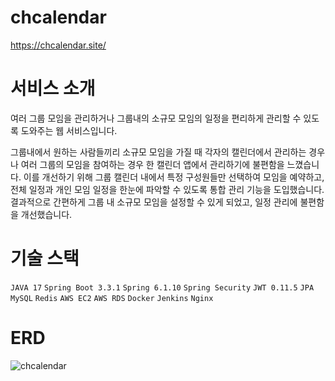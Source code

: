 #  chcalendar
 https://chcalendar.site/

# 서비스 소개
여러 그룹 모임을 관리하거나 그룹내의 소규모 모임의 일정을 편리하게 관리할 수 있도록 도와주는 웹 서비스입니다.

그룹내에서 원하는 사람들끼리 소규모 모임을 가질 때 각자의 캘린더에서 관리하는 경우나 여러 그룹의 모임을 참여하는 경우 한 캘린더 앱에서 관리하기에 불편함을 느꼈습니다. 
이를 개선하기 위해 그룹 캘린더 내에서 특정 구성원들만 선택하여 모임을 예약하고, 전체 일정과 개인 모임 일정을 한눈에 파악할 수 있도록 통합 관리 기능을 도입했습니다.
결과적으로 간편하게 그룹 내 소규모 모임을 설정할 수 있게 되었고, 일정 관리에 불편함을 개선했습니다.


# 기술 스택 
`JAVA 17` `Spring Boot 3.3.1` `Spring 6.1.10` `Spring Security` `JWT 0.11.5` `JPA`
`MySQL` `Redis`
`AWS EC2` `AWS RDS` `Docker` `Jenkins` `Nginx`

# ERD
 ![chcalendar](https://github.com/user-attachments/assets/6e2f8932-78d5-43b9-8cc1-3e3783d743b7)
